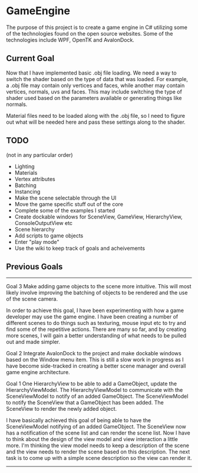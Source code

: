 # GameEngine
The purpose of this project is to create a game engine in C# utilizing some of the technologies
found on the open source websites. Some of the technologies include WPF, OpenTK and AvalonDock.

## Current Goal
Now that I have implemented basic .obj file loading. We need a way to switch the shader based
on the type of data that was loaded. For example, a .obj file may contain only vertices and faces,
while another may contain vertices, normals, uvs and faces.
This may include switching the type of shader used based on the parameters available or
generating things like normals.

Material files need to be loaded along with the .obj file, so I need to figure out what will be
needed here and pass these settings along to the shader.

## TODO
(not in any particular order)
- Lighting
- Materials
- Vertex attributes
- Batching
- Instancing
- Make the scene selectable through the UI
- Move the game specific stuff out of the core
- Complete some of the examples I started
- Create dockable windows for SceneView, GameView, HierarchyView, ConsoleOutputView etc
- Scene hierarchy
- Add scripts to game objects
- Enter "play mode"
- Use the wiki to keep track of goals and acheivements

## Previous Goals

-------------------------------------------------------------------------------------------
Goal 3
Make adding game objects to the scene more intuitive. This will most likely involve improving
the batching of objects to be rendered and the use of the scene camera.

In order to achieve this goal, I have been experimenting with how a game developer may use the
game engine. I have been creating a number of different scenes to do things such as texturing,
mouse input etc to try and find some of the repetitive actions. There are many so far, and by
creating more scenes, I will gain a better understanding of what needs to be pulled out and made
simpler.

Goal 2
Integrate AvalonDock to the project and make dockable windows based on the Window menu item.
This is still a slow work in progress as I have become side-tracked in creating a better scene
manager and overall game engine architecture.

Goal 1
One HierarchyView to be able to add a GameObject, update the HierarchyViewModel.
The HierarchyViewModel to communicate with the SceneViewModel to notify of an added GameObject.
The SceneViewModel to notify the SceneView that a GameObject has been added.
The SceneView to render the newly added object.

I have basically achieved this goal of being able to have the SceneViewModel notifying
of an added GameObject. The SceneView now has a notification of the scene list and can
render the scene list. Now I have to think about the design of the view model and view
interaction a little more. I'm thinking the view model needs to keep a description of
the scene and the view needs to render the scene based on this description. The next
task is to come up with a simple scene description so the view can render it.

-------------------------------------------------------------------------------------------